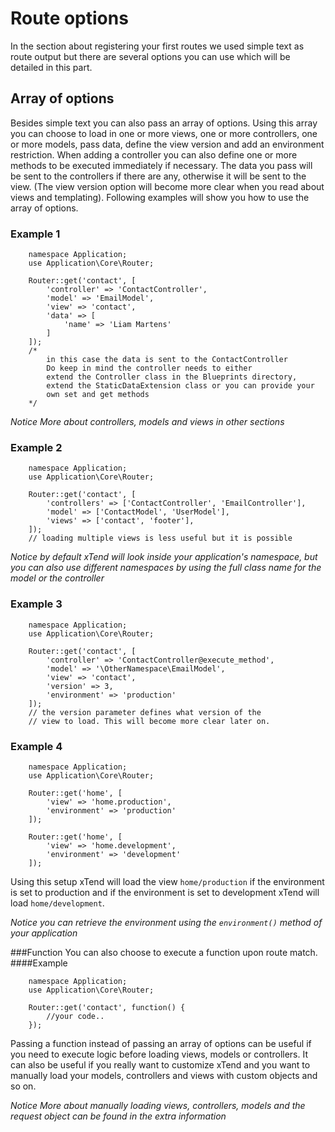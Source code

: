 # Route options
In the section about registering your first routes we used simple text as route output but there are several options you can use which will be detailed in this part.

## Array of options
Besides simple text you can also pass an array of options. Using this array you can choose to load in one or more views, one or more controllers, one or more models, pass data, define the view version and add an environment restriction. When adding a controller you can also define one or more methods to be executed immediately if necessary. The data you pass will be sent to the controllers if there are any, otherwise it will be sent to the view. (The view version option will become more clear when you read about views and templating). Following examples will show you how to use the array of options.

### Example 1
```
    namespace Application;
    use Application\Core\Router;

    Router::get('contact', [
        'controller' => 'ContactController',
        'model' => 'EmailModel',
        'view' => 'contact',
        'data' => [
            'name' => 'Liam Martens'
        ]
    ]);
    /*
        in this case the data is sent to the ContactController
        Do keep in mind the controller needs to either
        extend the Controller class in the Blueprints directory,
        extend the StaticDataExtension class or you can provide your
        own set and get methods
    */
```
*Notice More about controllers, models and views in other sections*

### Example 2
```
    namespace Application;
    use Application\Core\Router;

    Router::get('contact', [
        'controllers' => ['ContactController', 'EmailController'],
        'model' => ['ContactModel', 'UserModel'],
        'views' => ['contact', 'footer'],
    ]);
    // loading multiple views is less useful but it is possible
```

*Notice by default xTend will look inside your application's namespace, but you can also use different namespaces by using the full class name for the model or the controller*

### Example 3
```
    namespace Application;
    use Application\Core\Router;

    Router::get('contact', [
        'controller' => 'ContactController@execute_method',
        'model' => '\OtherNamespace\EmailModel',
        'view' => 'contact',
        'version' => 3,
        'environment' => 'production'
    ]);
    // the version parameter defines what version of the
    // view to load. This will become more clear later on.
```


### Example 4
```
    namespace Application;
    use Application\Core\Router;

    Router::get('home', [
        'view' => 'home.production',
        'environment' => 'production'
    ]);

    Router::get('home', [
        'view' => 'home.development',
        'environment' => 'development'
    ]);
```

Using this setup xTend will load the view `home/production` if the environment is set to production
and if the environment is set to development xTend will load `home/development`.

*Notice you can retrieve the environment using the `environment()` method of your application*

###Function
You can also choose to execute a function upon route match. 
####Example

```
    namespace Application;
    use Application\Core\Router;

    Router::get('contact', function() {
        //your code..
    });
```

Passing a function instead of passing an array of options can be useful if you need to execute logic before loading views, models or controllers. It can also be useful if you really want to customize xTend and you want to manually load your models, controllers and views with custom objects and so on.

*Notice More about manually loading views, controllers, models and the request object can be found in the extra information*

